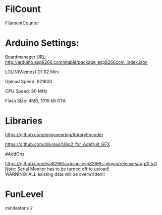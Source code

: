 # FilCount
FilamentCounter

# Arduino Settings:

Boardmanager URL: http://arduino.esp8266.com/stable/package_esp8266com_index.json 

LOLIN(Wemos) D1 R2 Mini 

Upload Speed: 921600 

CPU Speed: 80 MHz 

Flash Size: 4MB,  1019 kB OTA 

# Libraries

https://github.com/enjoyneering/RotaryEncoder

https://github.com/olikraus/U8g2_for_Adafruit_GFX

#AddOns

https://github.com/esp8266/arduino-esp8266fs-plugin/releases/tag/0.5.0<br>
Note: Serial Monitor has to be turned off to upload!<br>
WARNING: ALL existing data will be overwritten!!

# FunLevel
mindestens 2
